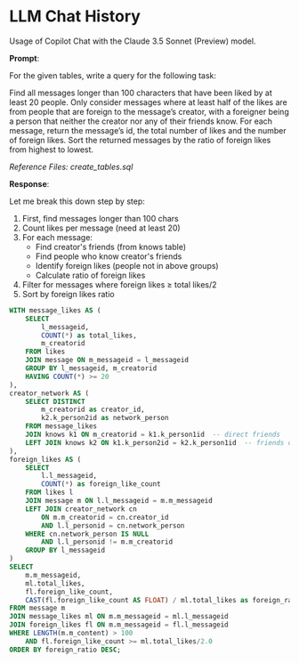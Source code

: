 # LLM Chat History

Usage of Copilot Chat with the Claude 3.5 Sonnet (Preview) model.

**Prompt**:

For the given tables, write a query for the following task:

Find all messages longer than 100 characters that have been liked by at least 20 people. Only consider messages where at least half of the likes are from people that are foreign to the message’s creator, with a foreigner being a person that neither the creator nor any of their friends know. For each message, return the message’s id, the total number of likes and the number of foreign likes. Sort the returned messages by the ratio of foreign likes from highest to lowest.

_Reference Files: create_tables.sql_

**Response**:

Let me break this down step by step:

1. First, find messages longer than 100 chars
2. Count likes per message (need at least 20)
3. For each message:
   - Find creator's friends (from knows table)
   - Find people who know creator's friends
   - Identify foreign likes (people not in above groups)
   - Calculate ratio of foreign likes
4. Filter for messages where foreign likes ≥ total likes/2
5. Sort by foreign likes ratio

```sql
WITH message_likes AS (
    SELECT
        l_messageid,
        COUNT(*) as total_likes,
        m_creatorid
    FROM likes
    JOIN message ON m_messageid = l_messageid
    GROUP BY l_messageid, m_creatorid
    HAVING COUNT(*) >= 20
),
creator_network AS (
    SELECT DISTINCT
        m_creatorid as creator_id,
        k2.k_person2id as network_person
    FROM message_likes
    JOIN knows k1 ON m_creatorid = k1.k_person1id  -- direct friends
    LEFT JOIN knows k2 ON k1.k_person2id = k2.k_person1id  -- friends of friends
),
foreign_likes AS (
    SELECT
        l.l_messageid,
        COUNT(*) as foreign_like_count
    FROM likes l
    JOIN message m ON l.l_messageid = m.m_messageid
    LEFT JOIN creator_network cn
        ON m.m_creatorid = cn.creator_id
        AND l.l_personid = cn.network_person
    WHERE cn.network_person IS NULL
        AND l.l_personid != m.m_creatorid
    GROUP BY l_messageid
)
SELECT
    m.m_messageid,
    ml.total_likes,
    fl.foreign_like_count,
    CAST(fl.foreign_like_count AS FLOAT) / ml.total_likes as foreign_ratio
FROM message m
JOIN message_likes ml ON m.m_messageid = ml.l_messageid
JOIN foreign_likes fl ON m.m_messageid = fl.l_messageid
WHERE LENGTH(m.m_content) > 100
    AND fl.foreign_like_count >= ml.total_likes/2.0
ORDER BY foreign_ratio DESC;
```
